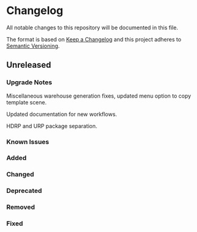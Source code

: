 # Changelog

All notable changes to this repository will be documented in this file.

The format is based on [Keep a Changelog](http://keepachangelog.com/en/1.0.0/) and this project adheres to [Semantic Versioning](http://semver.org/spec/v2.0.0.html).

## Unreleased

### Upgrade Notes

Miscellaneous warehouse generation fixes, updated menu option to copy template scene.

Updated documentation for new workflows.

HDRP and URP package separation.

### Known Issues

### Added

### Changed

### Deprecated

### Removed

### Fixed